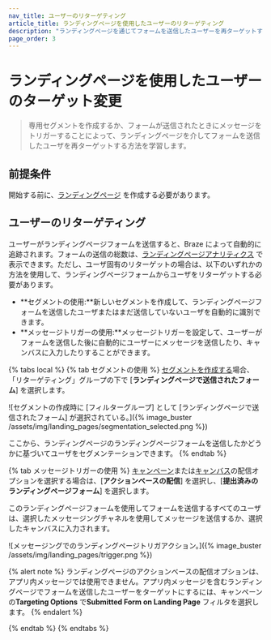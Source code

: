 ```yaml
---
nav_title: ユーザーのリターゲティング
article_title: ランディングページを使用したユーザーのリターゲティング
description: "ランディングページを通じてフォームを送信したユーザーを再ターゲットする方法を学習します。"
page_order: 3
---
```


# ランディングページを使用したユーザーのターゲット変更

> 専用セグメントを作成するか、フォームが送信されたときにメッセージをトリガーすることによって、ランディングページを介してフォームを送信したユーザを再ターゲットする方法を学習します。

## 前提条件

開始する前に、[ランディングページ]({{site.baseurl}}/user_guide/engagement_tools/landing_pages/creating_pages/) を作成する必要があります。

## ユーザーのリターゲティング

ユーザーがランディングページフォームを送信すると、Braze によって自動的に追跡されます。フォームの送信の総数は、[ランディングページアナリティクス]({{site.baseurl}}/user_guide/engagement_tools/landing_pages/creating_pages/#viewing-analytics) で表示できます。ただし、ユーザ固有のリターゲットの場合は、以下のいずれかの方法を使用して、ランディングページフォームからユーザをリターゲットする必要があります。

- **セグメントの使用:**新しいセグメントを作成して、ランディングページフォームを送信したユーザまたはまだ送信していないユーザを自動的に識別できます。
- **メッセージトリガーの使用:**メッセージトリガーを設定して、ユーザーがフォームを送信した後に自動的にユーザーにメッセージを送信したり、キャンバスに入力したりすることができます。

{% tabs local %}
{% tab セグメントの使用 %}
[セグメントを作成する]({{site.baseurl}}/user_guide/engagement_tools/segments/creating_a_segment/)場合、「リターゲティング」グループの下で [**ランディングページで送信されたフォーム**] を選択します。

![セグメントの作成時に [フィルターグループ] として [ランディングページで送信されたフォーム] が選択されている。]({% image_buster /assets/img/landing_pages/segmentation_selected.png %})

ここから、ランディングページのランディングページフォームを送信したかどうかに基づいてユーザをセグメンテーションできます。
{% endtab %}

{% tab メッセージトリガーの使用 %}
[キャンペーン]({{site.baseurl}}/user_guide/engagement_tools/campaigns/)または[キャンバス]({{site.baseurl}}/user_guide/engagement_tools/canvas/)の配信オプションを選択する場合は、[**アクションベースの配信**] を選択し、[**提出済みのランディングページフォーム**] を選択します。

このランディングページフォームを使用してフォームを送信するすべてのユーザは、選択したメッセージングチャネルを使用してメッセージを送信するか、選択したキャンバスに入力されます。

![メッセージングでのランディングページトリガアクション。]({% image_buster /assets/img/landing_pages/trigger.png %})

{% alert note %}
ランディングページのアクションベースの配信オプションは、アプリ内メッセージでは使用できません。アプリ内メッセージを含むランディングページでフォームを送信したユーザーをターゲットにするには、キャンペーンの**Targeting Options** で**Submitted Form on Landing Page** フィルタを選択します。
{% endalert %}

{% endtab %}
{% endtabs %}
